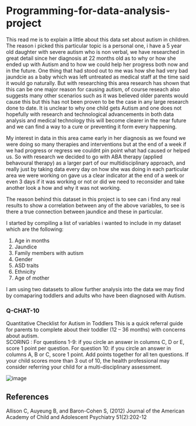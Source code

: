 # Programming-for-data-analysis-project

This read me is to explain a little about this data set about autism in children. The reason i picked this particular topic is a personal one, i have a 5 year old daughter with severe autism who is non verbal, we have researched in great detail since her diagnosis at 22 months old as to why or how she ended up with Autism and to how we could help her progress both now and in the future. One thing that had stood out to me was how she had very bad jaundcie as a baby which was left untreated as medical staff at the time said it would go naturally. But with researching this area research has shown that this can be one major reason for causing autism, of course reseach also suggests many other scenarios such as it was believed older parents would cause this but this has not been proven to be the case in any large research done to date. It is unclear to why one child gets Autism and one does not hopefully with research and technological advancements in both data analysis and medical technology this will become clearer in the near future and we can find a way to a cure or preventing it form every happening.

My interest in data in this area came early in her diagnosis as we found we were doing so many therapies and interventions but at the end of a week if we had progress or regress we couldnt pin point what had caused or helped us. So with research we decided to go with ABA therapy (applied behavoural therapy) as a larger part of our multidisciplinary approach, and really just by taking data every day on how she was doing in each particular area we were working on gave us a clear indicator at the end of a week or even 3 days if it was working or not or did we need to reconsider and take another look a how and why it was not working. 

The reason behind this dataset in this project is to see can i find any real results to show a correlation between any of the above variables, to see is there a true connection between jaundice and these in particular. 

I started by compiling a list of variables i wanted to include in my dataset which are the following:

1. Age in months
2. Jaundice
3. Family members with autism
4. Gender
5. ASD traits
6. Ethnicity
7. Age of mother

I am using two datasets to allow further analysis into the data we may find by comaparing toddlers and adults who have been diagnosed with Autism.




### Q-CHAT-10
Quantitative Checklist for Autism in Toddlers 
This is a quick referral guide for parents to complete about their toddler (12 – 36 months) with concerns about autism.  
SCORING
: For questions 1-9: if you circle an answer in columns C, D or E, score 1 point per question. For question 10: if you 
circle an answer in columns A, B or C, score 1 point. Add points together for all ten questions. If your child scores more than 3 out of 10, the health professional may consider referring your child for a multi-disciplinary assessment.  

![image](https://user-images.githubusercontent.com/35726074/49759307-33064b80-fcb9-11e8-8b1b-d354a4e93256.png) 





## References
 Allison C, Auyeung B, and Baron-Cohen S, (2012) 
Journal of the American Academy of Child and Adolescent Psychiatry
 51(2):202-12
